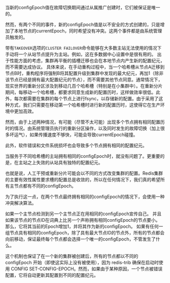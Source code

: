 当新的configEpoch值在故障切换期间通过从属推广创建时，它们被保证是唯一的。

然而，有两个不同的事件，新的configEpoch值是以不安全的方式创建的，只是增加了本地节点的currentEpoch，同时希望没有冲突。这两个事件都是由系统管理员触发的。

带有`TAKEOVER`选项的`CLUSTER FAILOVER`命令能够在大多数主站无法使用的情况下手动将一个从站节点提升为主站。例如，这在多数据中心设置中是很有用的。
出于性能方面的考虑，集群再平衡的插槽迁移也会在本地节点内产生新的配置纪元，而不需要达成协议。
具体来说，在手动重构过程中，当一个哈希槽从节点A迁移到节点B时，重构程序将强制B将其配置升级到集群中发现的最大纪元，再加1（除非该节点已经是拥有最大配置纪元的节点），而不需要其他节点同意。通常情况下，现实世界的重新分区涉及到移动几百个哈希槽（特别是在小集群中）。在重新分片期间，每移动一个哈希槽，都要求同意生成新的配置历时，这样做效率很低。此外，每次都需要在集群的每个节点上进行fsync，以存储新的配置。由于采用了这种方式，我们只需要在移动第一个哈希槽时进行新的配置历时，这使得它在生产环境中更加高效。

然而，由于上述两种情况，有可能（尽管不太可能）出现多个节点拥有相同配置历时的情况。由系统管理员执行的重新分区操作，以及同时发生的故障切换（加上很多坏运气），如果传播速度不够快，可能会导致currentEpoch碰撞。

此外，软件错误和文件系统损坏也会导致多个节点拥有相同的配置纪元。

当服务于不同哈希槽的主站拥有相同的configEpoch时，就没有问题了。更重要的是，在主站之上失效的从站具有独特的配置纪元。

也就是说，人工干预或重新分片可能会以不同的方式改变集群的配置。Redis集群的主要有效性属性要求槽的配置总是收敛的，所以在任何情况下，我们真的希望所有主节点都有不同的configEpoch。

为了执行这一点，在两个节点最终拥有相同的configEpoch的情况下，会使用一种冲突解决算法。

如果一个主节点检测到另一个主节点正在用相同的configEpoch宣传自己。
并且如果该节点的节点ID在词典上比另一个声称拥有相同configEpoch的节点要小。
那么，它将其当前的Epoch增加1，并将其作为新的configEpoch。
如果有任何一组节点具有相同的configEpoch，除了具有最大节点ID的节点外，所有的节点都会向前移动，保证最终每个节点都会选择一个唯一的configEpoch，不管发生了什么。

这个机制也保证了在一个新的集群被创建后，所有的节点都以不同的 configEpoch 开始（即使这实际上没有被使用），因为 redis-trib 确保在启动时使用 CONFIG SET-CONFIG-EPOCH。然而，如果由于某种原因，一个节点被错误配置，它将自动更新其配置到不同的配置纪元。